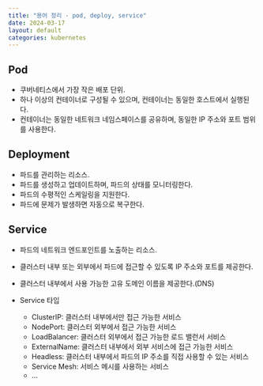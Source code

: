 ```yaml
---
title: "용어 정리 - pod, deploy, service"
date: 2024-03-17
layout: default
categories: kubernetes
---
```


## Pod

* 쿠버네티스에서 가장 작은 배포 단위.
* 하나 이상의 컨테이너로 구성될 수 있으며, 컨테이너는 동일한 호스트에서 실행된다.
* 컨테이너는 동일한 네트워크 네임스페이스를 공유하며, 동일한 IP 주소와 포트 범위를 사용한다.

## Deployment

* 파드를 관리하는 리소스.
* 파드를 생성하고 업데이트하며, 파드의 상태를 모니터링한다.
* 파드의 수평적인 스케일링을 지원한다.
* 파드에 문제가 발생하면 자동으로 복구한다.

## Service

* 파드의 네트워크 엔드포인트를 노출하는 리소스.
* 클러스터 내부 또는 외부에서 파드에 접근할 수 있도록 IP 주소와 포트를 제공한다.
* 클러스터 내부에서 사용 가능한 고유 도메인 이름을 제공한다.(DNS)

* Service 타입
  * ClusterIP: 클러스터 내부에서만 접근 가능한 서비스
  * NodePort: 클러스터 외부에서 접근 가능한 서비스
  * LoadBalancer: 클러스터 외부에서 접근 가능한 로드 밸런서 서비스
  * ExternalName: 클러스터 내부에서 외부 서비스에 접근 가능한 서비스
  * Headless: 클러스터 내부에서 파드의 IP 주소를 직접 사용할 수 있는 서비스
  * Service Mesh: 서비스 메시를 사용하는 서비스
  * ...
